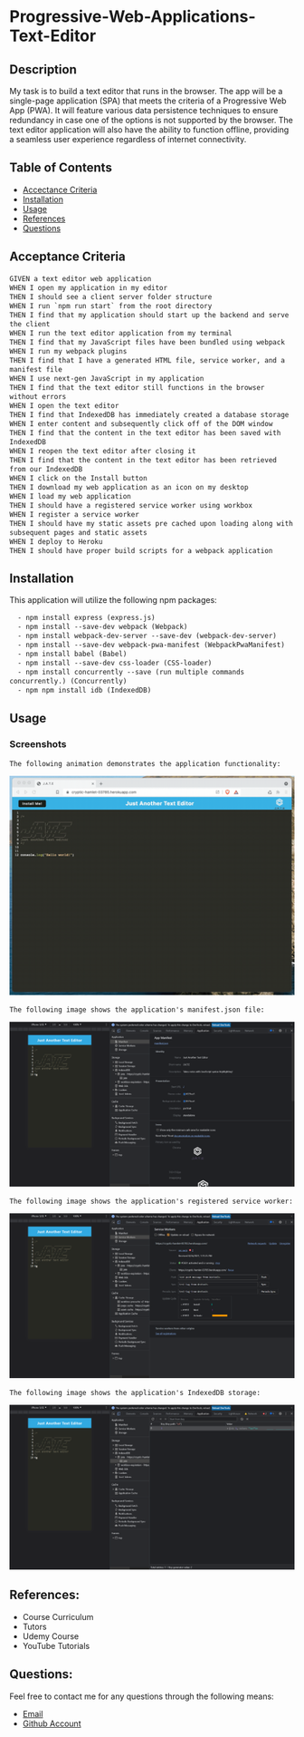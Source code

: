 # Progressive-Web-Applications-Text-Editor

## Description

My task is to build a text editor that runs in the browser. The app will be a single-page application (SPA) that meets the criteria of a Progressive Web App (PWA). It will feature various data persistence techniques to ensure redundancy in case one of the options is not supported by the browser. The text editor application will also have the ability to function offline, providing a seamless user experience regardless of internet connectivity.

## Table of Contents

- [Accectance Criteria](#acceptance-criteria)
- [Installation](#installation)
- [Usage](#usage)
- [References](#references)
- [Questions](#questions)


## Acceptance Criteria
```
GIVEN a text editor web application
WHEN I open my application in my editor
THEN I should see a client server folder structure
WHEN I run `npm run start` from the root directory
THEN I find that my application should start up the backend and serve the client
WHEN I run the text editor application from my terminal
THEN I find that my JavaScript files have been bundled using webpack
WHEN I run my webpack plugins
THEN I find that I have a generated HTML file, service worker, and a manifest file
WHEN I use next-gen JavaScript in my application
THEN I find that the text editor still functions in the browser without errors
WHEN I open the text editor
THEN I find that IndexedDB has immediately created a database storage
WHEN I enter content and subsequently click off of the DOM window
THEN I find that the content in the text editor has been saved with IndexedDB
WHEN I reopen the text editor after closing it
THEN I find that the content in the text editor has been retrieved from our IndexedDB
WHEN I click on the Install button
THEN I download my web application as an icon on my desktop
WHEN I load my web application
THEN I should have a registered service worker using workbox
WHEN I register a service worker
THEN I should have my static assets pre cached upon loading along with subsequent pages and static assets
WHEN I deploy to Heroku
THEN I should have proper build scripts for a webpack application
```

## Installation

 This application will utilize the following npm packages:
```
  - npm install express (express.js)
  - npm install --save-dev webpack (Webpack)
  - npm install webpack-dev-server --save-dev (webpack-dev-server)
  - npm install --save-dev webpack-pwa-manifest (WebpackPwaManifest)
  - npm install babel (Babel)
  - npm install --save-dev css-loader (CSS-loader)
  - npm install concurrently --save (run multiple commands concurrently.) (Concurrently)
  - npm npm install idb (IndexedDB)
  ```

## Usage

### Screenshots
```
The following animation demonstrates the application functionality:
```

![gif](./client/src/images/19-pwa-homework-demo-01.gif)

```
The following image shows the application's manifest.json file:
```
![](./client/src/images/19-pwa-homework-demo-02.png)
```
The following image shows the application's registered service worker:
```
![](./client/src/images/19-pwa-homework-demo-03.png)
```
The following image shows the application's IndexedDB storage:
```
![](./client/src/images/19-pwa-homework-demo-04.png)


## References:

- Course Curriculum
- Tutors
- Udemy Course
- YouTube Tutorials


## Questions:
Feel free to contact me for any questions through the following means:

- [Email](mailto:imcodong4real@gmail.com)
- [Github Account](https://github.com/Letmego1st)




